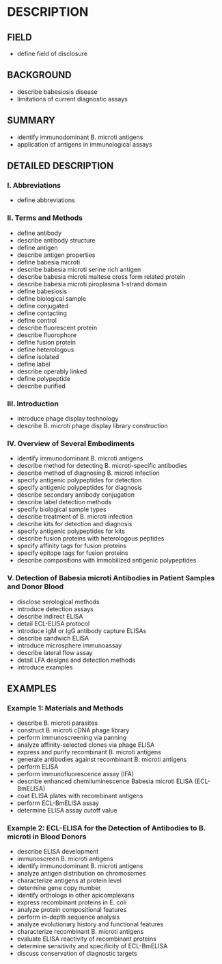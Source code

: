 # DESCRIPTION

## FIELD

- define field of disclosure

## BACKGROUND

- describe babesiosis disease
- limitations of current diagnostic assays

## SUMMARY

- identify immunodominant B. microti antigens
- application of antigens in immunological assays

## DETAILED DESCRIPTION

### I. Abbreviations

- define abbreviations

### II. Terms and Methods

- define antibody
- describe antibody structure
- define antigen
- describe antigen properties
- define babesia microti
- describe babesia microti serine rich antigen
- describe babesia microti maltese cross form related protein
- describe babesia microti piroplasma 1-strand domain
- define babesiosis
- define biological sample
- define conjugated
- define contacting
- define control
- describe fluorescent protein
- describe fluorophore
- define fusion protein
- define heterologous
- define isolated
- define label
- describe operably linked
- define polypeptide
- describe purified

### III. Introduction

- introduce phage display technology
- describe B. microti phage display library construction

### IV. Overview of Several Embodiments

- identify immunodominant B. microti antigens
- describe method for detecting B. microti-specific antibodies
- describe method of diagnosing B. microti infection
- specify antigenic polypeptides for detection
- specify antigenic polypeptides for diagnosis
- describe secondary antibody conjugation
- describe label detection methods
- specify biological sample types
- describe treatment of B. microti infection
- describe kits for detection and diagnosis
- specify antigenic polypeptides for kits
- describe fusion proteins with heterologous peptides
- specify affinity tags for fusion proteins
- specify epitope tags for fusion proteins
- describe compositions with immobilized antigenic polypeptides

### V. Detection of Babesia microti Antibodies in Patient Samples and Donor Blood

- disclose serological methods
- introduce detection assays
- describe indirect ELISA
- detail ECL-ELISA protocol
- introduce IgM or IgG antibody capture ELISAs
- describe sandwich ELISA
- introduce microsphere immunoassay
- describe lateral flow assay
- detail LFA designs and detection methods
- introduce examples

## EXAMPLES

### Example 1: Materials and Methods

- describe B. microti parasites
- construct B. microti cDNA phage library
- perform immunoscreening via panning
- analyze affinity-selected clones via phage ELISA
- express and purify recombinant B. microti antigens
- generate antibodies against recombinant B. microti antigens
- perform ELISA
- perform immunofluorescence assay (IFA)
- describe enhanced chemiluminescence Babesia microti ELISA (ECL-BmELISA)
- coat ELISA plates with recombinant antigens
- perform ECL-BmELISA assay
- determine ELISA assay cutoff value

### Example 2: ECL-ELISA for the Detection of Antibodies to B. microti in Blood Donors

- describe ELISA development
- immunoscreen B. microti antigens
- identify immunodominant B. microti antigens
- analyze antigen distribution on chromosomes
- characterize antigens at protein level
- determine gene copy number
- identify orthologs in other apicomplexans
- express recombinant proteins in E. coli
- analyze protein compositional features
- perform in-depth sequence analysis
- analyze evolutionary history and functional features
- characterize recombinant B. microti antigens
- evaluate ELISA reactivity of recombinant proteins
- determine sensitivity and specificity of ECL-BmELISA
- discuss conservation of diagnostic targets

